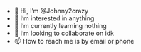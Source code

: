 - 👋 Hi, I’m @Johnny2crazy
- 👀 I’m interested in anything 
- 🌱 I’m currently learning nothing 
- 💞️ I’m looking to collaborate on idk
- 📫 How to reach me is by email or phone 
